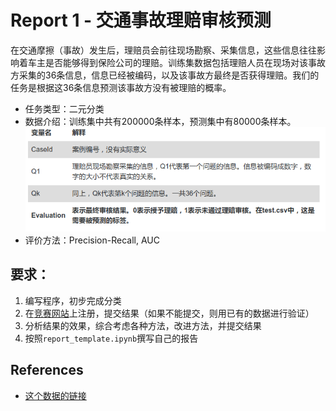 # Report 1 - 交通事故理赔审核预测

在交通摩擦（事故）发生后，理赔员会前往现场勘察、采集信息，这些信息往往影响着车主是否能够得到保险公司的理赔。训练集数据包括理赔人员在现场对该事故方采集的36条信息，信息已经被编码，以及该事故方最终是否获得理赔。我们的任务是根据这36条信息预测该事故方没有被理赔的概率。


* 任务类型：二元分类
* 数据介绍：训练集中共有200000条样本，预测集中有80000条样本。 
![data_description](images/data_description.png)
* 评价方法：Precision-Recall, AUC



## 要求：

1. 编写程序，初步完成分类
2. 在[竞赛网站](http://sofasofa.io/competition.php?id=2)上注册，提交结果（如果不能提交，则用已有的数据进行验证）
3. 分析结果的效果，综合考虑各种方法，改进方法，并提交结果
4. 按照`report_template.ipynb`撰写自己的报告



## References

* [这个数据的链接](http://sofasofa.io/competition.php?id=2)

